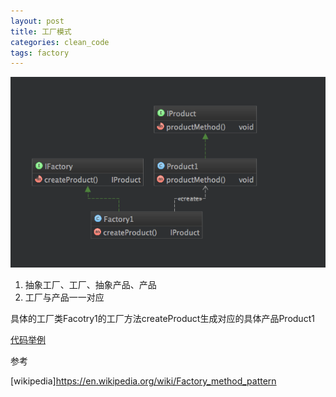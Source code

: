 ```yaml
---
layout: post
title: 工厂模式
categories: clean_code
tags: factory
---
```


![类图](/images/design_pattern/factory.png)

1.  抽象工厂、工厂、抽象产品、产品
2.  工厂与产品一一对应

具体的工厂类Facotry1的工厂方法createProduct生成对应的具体产品Product1

[代码举例](https://github.com/lcj1992/learn/blob/master/java/designPattern/src/main/java/creational/facotry/FactoryTest.java)

参考

[wikipedia]<https://en.wikipedia.org/wiki/Factory_method_pattern>
